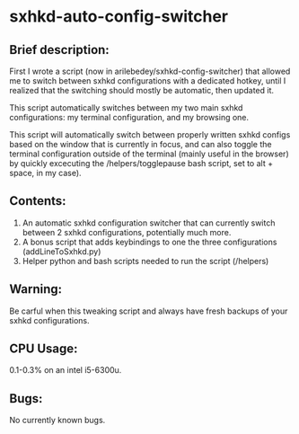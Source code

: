# sxhkd-auto-config-switcher
## Brief description:

First I wrote a script (now in arilebedey/sxhkd-config-switcher) that allowed me to switch between sxhkd configurations with a dedicated hotkey, until I realized that the switching should mostly be automatic, then updated it.

This script automatically switches between my two main sxhkd configurations: my terminal configuration, and my browsing one.

This script will automatically switch between properly written sxhkd configs based on the window that is currently in focus, and can also toggle the terminal configuration outside of the terminal (mainly useful in the browser) by quickly excecuting the /helpers/togglepause bash script, set to alt + space, in my case).

## Contents:

1. An automatic sxhkd configuration switcher that can currently switch between 2 sxhkd configurations, potentially much more.
2. A bonus script that adds keybindings to one the three configurations (addLineToSxhkd.py)
3. Helper python and bash scripts needed to run the script (/helpers)

## Warning:

Be carful when this tweaking script and always have fresh backups of your sxhkd configurations.

## CPU Usage:

0.1-0.3% on an intel i5-6300u.

## Bugs:

No currently known bugs.

